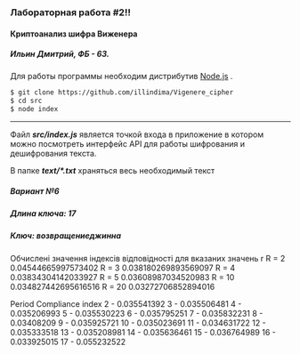 ### Лабораторная работа #2!!
#### Криптоанализ шифра Виженера
##### Ильин Дмитрий, ФБ - 63.

Для работы программы необходим дистрибутив [Node.js](https://nodejs.org/en/download/) .

```sh
$ git clone https://github.com/illindima/Vigenere_cipher
$ cd src
$ node index
```
---
Файл ***src/index.js***  является точкой входа в приложение в котором можно посмотреть интерфейс API для работы шифрования и дешифрования текста.

В папке ***text/\*.txt*** храняться весь необходимый текст

##### Вариант №6
##### Длина ключа: 17
##### Ключ: возвращениеджинна


Обчислені значення індексів відповідності для вказаних значень r
R = 2
0.04544665997573402
R = 3
0.038180269893569097
R = 4
0.03834304142033927
R = 5
0.03608987034520983
R = 10
0.034827442695616516
R = 20
0.03272706852894016


Period
Compliance index
2 - 0.035541392
3 - 0.035506481
4 - 0.035206993
5 - 0.035530223
6 - 0.035795251
7 - 0.035832231
8 - 0.03408209
9 - 0.035925721
10 - 0.035023691
11 - 0.034631722
12 - 0.035333518
13 - 0.035208981
14 - 0.035636461
15 - 0.036764989
16 - 0.033925015
17 - 0.055232522
